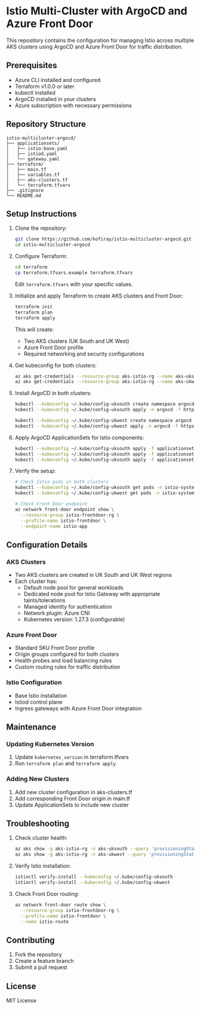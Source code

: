 # Istio Multi-Cluster with ArgoCD and Azure Front Door

This repository contains the configuration for managing Istio across multiple AKS clusters using ArgoCD and Azure Front Door for traffic distribution.

## Prerequisites

- Azure CLI installed and configured
- Terraform v1.0.0 or later
- kubectl installed
- ArgoCD installed in your clusters
- Azure subscription with necessary permissions

## Repository Structure

```
istio-multicluster-argocd/
├── applicationsets/
│   ├── istio-base.yaml
│   ├── istiod.yaml
│   └── gateway.yaml
├── terraform/
│   ├── main.tf
│   ├── variables.tf
│   ├── aks-clusters.tf
│   └── terraform.tfvars
├── .gitignore
└── README.md
```

## Setup Instructions

1. Clone the repository:
   ```bash
   git clone https://github.com/kofiray/istio-multicluster-argocd.git
   cd istio-multicluster-argocd
   ```

2. Configure Terraform:
   ```bash
   cd terraform
   cp terraform.tfvars.example terraform.tfvars
   ```
   Edit `terraform.tfvars` with your specific values.

3. Initialize and apply Terraform to create AKS clusters and Front Door:
   ```bash
   terraform init
   terraform plan
   terraform apply
   ```
   This will create:
   - Two AKS clusters (UK South and UK West)
   - Azure Front Door profile
   - Required networking and security configurations

4. Get kubeconfig for both clusters:
   ```bash
   az aks get-credentials --resource-group aks-istio-rg --name aks-uksouth --file ~/.kube/config-uksouth
   az aks get-credentials --resource-group aks-istio-rg --name aks-ukwest --file ~/.kube/config-ukwest
   ```

5. Install ArgoCD in both clusters:
   ```bash
   kubectl --kubeconfig ~/.kube/config-uksouth create namespace argocd
   kubectl --kubeconfig ~/.kube/config-uksouth apply -n argocd -f https://raw.githubusercontent.com/argoproj/argo-cd/stable/manifests/install.yaml
   
   kubectl --kubeconfig ~/.kube/config-ukwest create namespace argocd
   kubectl --kubeconfig ~/.kube/config-ukwest apply -n argocd -f https://raw.githubusercontent.com/argoproj/argo-cd/stable/manifests/install.yaml
   ```

6. Apply ArgoCD ApplicationSets for Istio components:
   ```bash
   kubectl --kubeconfig ~/.kube/config-uksouth apply -f applicationsets/istio-base.yaml
   kubectl --kubeconfig ~/.kube/config-uksouth apply -f applicationsets/istiod.yaml
   kubectl --kubeconfig ~/.kube/config-uksouth apply -f applicationsets/gateway.yaml
   ```

7. Verify the setup:
   ```bash
   # Check Istio pods in both clusters
   kubectl --kubeconfig ~/.kube/config-uksouth get pods -n istio-system
   kubectl --kubeconfig ~/.kube/config-ukwest get pods -n istio-system
   
   # Check Front Door endpoint
   az network front-door endpoint show \
     --resource-group istio-frontdoor-rg \
     --profile-name istio-frontdoor \
     --endpoint-name istio-app
   ```

## Configuration Details

### AKS Clusters
- Two AKS clusters are created in UK South and UK West regions
- Each cluster has:
  - Default node pool for general workloads
  - Dedicated node pool for Istio Gateway with appropriate taints/tolerations
  - Managed identity for authentication
  - Network plugin: Azure CNI
  - Kubernetes version: 1.27.3 (configurable)

### Azure Front Door
- Standard SKU Front Door profile
- Origin groups configured for both clusters
- Health probes and load balancing rules
- Custom routing rules for traffic distribution

### Istio Configuration
- Base Istio installation
- Istiod control plane
- Ingress gateways with Azure Front Door integration

## Maintenance

### Updating Kubernetes Version
1. Update `kubernetes_version` in terraform.tfvars
2. Run `terraform plan` and `terraform apply`

### Adding New Clusters
1. Add new cluster configuration in aks-clusters.tf
2. Add corresponding Front Door origin in main.tf
3. Update ApplicationSets to include new cluster

## Troubleshooting

1. Check cluster health:
   ```bash
   az aks show -g aks-istio-rg -n aks-uksouth --query 'provisioningState'
   az aks show -g aks-istio-rg -n aks-ukwest --query 'provisioningState'
   ```

2. Verify Istio installation:
   ```bash
   istioctl verify-install --kubeconfig ~/.kube/config-uksouth
   istioctl verify-install --kubeconfig ~/.kube/config-ukwest
   ```

3. Check Front Door routing:
   ```bash
   az network front-door route show \
     --resource-group istio-frontdoor-rg \
     --profile-name istio-frontdoor \
     --name istio-route
   ```

## Contributing

1. Fork the repository
2. Create a feature branch
3. Submit a pull request

## License

MIT License 